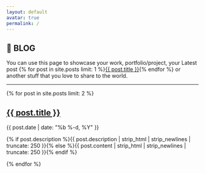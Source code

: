 ```yaml
---
layout: default
avatar: true
permalink: /
---
```

## 🚀 BLOG
You can use this page to showcase your work, portfolio/project, your Latest post {% for post in site.posts limit: 1 %}<a href="{{ post.url | prepend: site.baseurl }}">{{ post.title }}</a>{% endfor %} or another stuff that you love to share to the world.

---

{% for post in site.posts limit: 2 %}
<h2><a class="post-link" href="{{ post.url | prepend: site.baseurl }}">{{ post.title }}</a></h2><span class="post-meta">{{ post.date | date: "%b %-d, %Y" }}</span><p class="description">{% if post.description %}{{ post.description | strip_html | strip_newlines | truncate: 250 }}{% else %}{{ post.content | strip_html | strip_newlines | truncate: 250 }}{% endif %}</p>{% endfor %}
